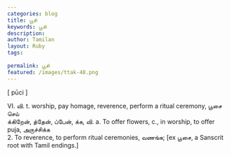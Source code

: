 ```yaml
---
categories: blog
title: பூசி
keywords: பூசி
description: 
author: Tamilan
layout: Ruby
tags: 
 
permalink: பூசி
featured: /images/ttak-48.png
---
```

  
[ pūci ]  
  
VI. வி. t. worship, pay homage, reverence, perform a ritual ceremony, பூசை செய்  
க்கிறேன், த்தேன், ப்பேன், க்க, வி. a. To offer flowers, c., in worship, to offer puja, அருச்சிக்க  
2. To reverence, to perform ritual ceremonies, வணங்க; [ex பூசை, a Sanscrit root with Tamil endings.]
